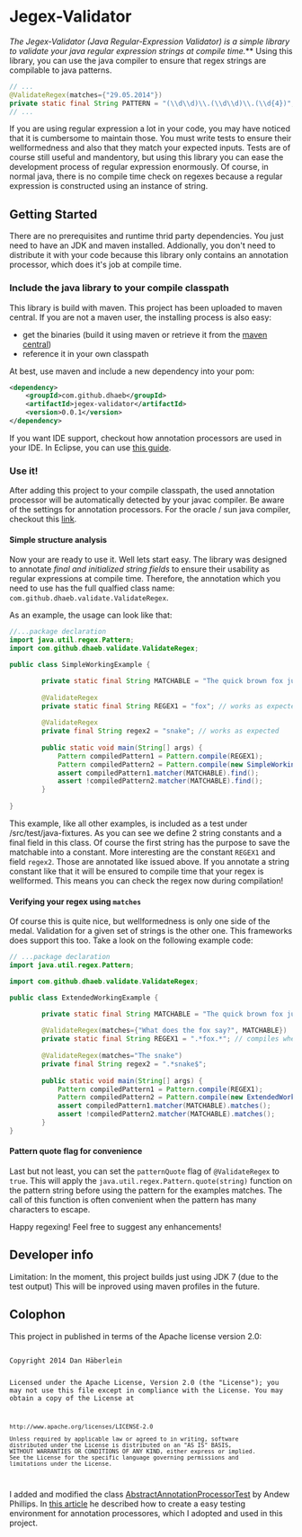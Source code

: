 # Jegex-Validator

_The Jegex-Validator (Java Regular-Expression Validator) is a simple library to validate your java regular expression strings at *compile time*._**
Using this library, you can use the java compiler to ensure that regex strings are compilable to java patterns.

```java
// ...
@ValidateRegex(matches={"29.05.2014"})
private static final String PATTERN = "(\\d\\d)\\.(\\d\\d)\\.(\\d{4})"; // can be used later as input for java.util.regex.Pattern.compile(...)
// ...
```

If you are using regular expression a lot in your code, you may have noticed that it is cumbersome to maintain those. You must write tests to ensure their wellformedness and also that they match your expected inputs. Tests are of course still useful and mandentory, but using this library you can ease the development process of regular expression enormously.
Of course, in normal java, there is no compile time check on regexes because a regular expression is constructed using an instance of string. 

## Getting Started
There are no prerequisites and runtime thrid party dependencies. You just need to have an JDK and maven installed.
Addionally, you don't need to distribute it with your code because this library only contains an annotation processor, which does it's job at compile time.

### Include the java library to your compile classpath

This library is build with maven. This project has been uploaded to maven central.
If you are not a maven user, the installing process is also easy:
- get the binaries (build it using maven or retrieve it from the [maven central](https://oss.sonatype.org/#nexus-search;quick~jegex))
- reference it in your own classpath

At best, use maven and include a new dependency into your pom:
```xml
<dependency>
    <groupId>com.github.dhaeb</groupId>
    <artifactId>jegex-validator</artifactId>
    <version>0.0.1</version>
</dependency>
```

If you want IDE support, checkout how annotation processors are used in your IDE.
In Eclipse, you can use [this guide](http://www.eclipse.org/jdt/apt/introToAPT.php).

### Use it!

After adding this project to your compile classpath, the used annotation processor will be automatically detected by your javac compiler.
Be aware of the settings for annotation processors. For the oracle / sun java compiler, checkout this [link](http://docs.oracle.com/javase/7/docs/technotes/tools/windows/javac.html).

#### Simple structure analysis

Now your are ready to use it. Well lets start easy. The library was designed to annotate *final and initialized string fields* to ensure their usability as regular expressions at compile time.
Therefore, the annotation which you need to use has the full qualfied class name: <code>com.github.dhaeb.validate.ValidateRegex</code>. 

As an example, the usage can look like that:

```java
//...package declaration
import java.util.regex.Pattern;
import com.github.dhaeb.validate.ValidateRegex;

public class SimpleWorkingExample {

        private static final String MATCHABLE = "The quick brown fox jumps over the lazy dog.";
            
        @ValidateRegex
        private static final String REGEX1 = "fox"; // works as expected
              
        @ValidateRegex
        private final String regex2 = "snake"; // works as expected
                                   
        public static void main(String[] args) {
            Pattern compiledPattern1 = Pattern.compile(REGEX1);
            Pattern compiledPattern2 = Pattern.compile(new SimpleWorkingExample().regex2);
            assert compiledPattern1.matcher(MATCHABLE).find();
            assert !compiledPattern2.matcher(MATCHABLE).find();
        }
                                                                                    
}
```

This example, like all other examples, is included as a test under /src/test/java-fixtures. 
As you can see we define 2 string constants and a final field in this class.
Of course the first string has the purpose to save the matchable into a constant. 
More interesting are the constant <code>REGEX1</code> and field <code>regex2</code>. 
Those are annotated like issued above. If you annotate a string constant like that it will be ensured to compile time that your regex is wellformed.
This means you can check the regex now during compilation!

#### Verifying your regex using <code>matches</code>

Of course this is quite nice, but wellformedness is only one side of the medal. 
Validation for a given set of strings is the other one. This frameworks does support this too. 
Take a look on the following example code:


```java
// ...package declaration
import java.util.regex.Pattern;

import com.github.dhaeb.validate.ValidateRegex;

public class ExtendedWorkingExample {

        private static final String MATCHABLE = "The quick brown fox jumps over the lazy dog.";
            
        @ValidateRegex(matches={"What does the fox say?", MATCHABLE})
        private static final String REGEX1 = ".*fox.*"; // compiles when all strings of the matches array matches() the pattern
                       
        @ValidateRegex(matches="The snake")
        private final String regex2 = ".*snake$"; 
                                   
        public static void main(String[] args) {
            Pattern compiledPattern1 = Pattern.compile(REGEX1);
            Pattern compiledPattern2 = Pattern.compile(new ExtendedWorkingExample().regex2);
            assert compiledPattern1.matcher(MATCHABLE).matches();
            assert !compiledPattern2.matcher(MATCHABLE).matches();
        }
}

```

#### Pattern quote flag for convenience

Last but not least, you can set the <code>patternQuote</code> flag of <code>@ValidateRegex</code> to <code>true</code>. 
This will apply the <code>java.util.regex.Pattern.quote(string)</code> function on the pattern string before using the pattern for the examples matches. 
The call of this function is often convenient when the pattern has many characters to escape. 

Happy regexing! Feel free to suggest any enhancements! 

## Developer info

Limitation: In the moment, this project builds just using JDK 7 (due to the test output)
This will be inproved using maven profiles in the future.

## Colophon
This project in published in terms of the Apache license version 2.0:

<code>
Copyright 2014 Dan Häberlein

Licensed under the Apache License, Version 2.0 (the "License");
you may not use this file except in compliance with the License.
You may obtain a copy of the License at

    http://www.apache.org/licenses/LICENSE-2.0

    Unless required by applicable law or agreed to in writing, software
    distributed under the License is distributed on an "AS IS" BASIS,
    WITHOUT WARRANTIES OR CONDITIONS OF ANY KIND, either express or implied.
    See the License for the specific language governing permissions and
    limitations under the License.
</code>

I added and modified the class [AbstractAnnotationProcessorTest](http://aphillips.googlecode.com/svn/commons-test-support/trunk/src/main/java/com/qrmedia/commons/test/annotation/processing/AbstractAnnotationProcessorTest.java) by Andew Phillips.
In [this article](http://blog.xebia.com/2009/07/21/testing-annotation-processors/) he described how to create a easy testing environment for annotation processores, which I adopted and used in this project.
